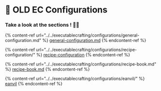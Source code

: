 # 📃 OLD EC Configurations

### Take a look at the sections ! 🧐🧐

{% content-ref url="../../executablecrafting/configurations/general-configuration.md" %}
[general-configuration.md](../../executablecrafting/configurations/general-configuration.md)
{% endcontent-ref %}

{% content-ref url="../../executablecrafting/configurations/recipe-configuration/" %}
[recipe-configuration](../../executablecrafting/configurations/recipe-configuration/)
{% endcontent-ref %}

{% content-ref url="../../executablecrafting/configurations/recipe-book.md" %}
[recipe-book.md](../../executablecrafting/configurations/recipe-book.md)
{% endcontent-ref %}

{% content-ref url="../../executablecrafting/configurations/eanvil/" %}
[eanvil](../../executablecrafting/configurations/eanvil/)
{% endcontent-ref %}
